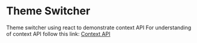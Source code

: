 # Theme Switcher

Theme switcher using react to demonstrate context API
For understanding of context API follow this link:
[Context API](https://github.com/Hardi185/ReactJS/blob/main/Context%20API.md)
